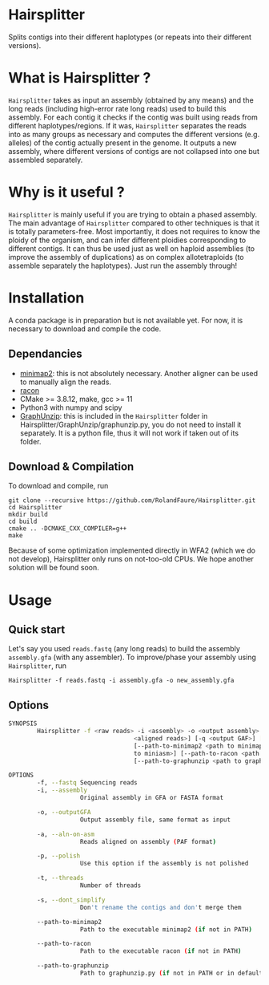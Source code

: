 # Hairsplitter

Splits contigs into their different haplotypes (or repeats into their different versions).

# What is Hairsplitter ?

`Hairsplitter` takes as input an assembly (obtained by any means) and the long reads (including high-error rate long reads) used to build this assembly. For each contig it checks if the contig was built using reads from different haplotypes/regions. If it was, `Hairsplitter` separates the reads into as many groups as necessary and computes the different versions (e.g. alleles) of the contig actually present in the genome. It outputs a new assembly, where different versions of contigs are not collapsed into one but assembled separately.

# Why is it useful ?

`Hairsplitter` is mainly useful if you are trying to obtain a phased assembly. The main advantage of `Hairsplitter` compared to other techniques is that it is totally parameters-free. Most importantly, it does not requires to know the ploidy of the organism, and can infer different ploidies corresponding to different contigs. It can thus be used just as well on haploid assemblies (to improve the assembly of duplications) as on complex allotetraploids (to assemble separately the haplotypes). Just run the assembly through!

# Installation

A conda package is in preparation but is not available yet. For now, it is necessary to download and compile the code.

## Dependancies

- [minimap2](https://github.com/lh3/minimap2): this is not absolutely necessary. Another aligner can be used to manually align the reads.
- [racon](https://github.com/isovic/racon)
- CMake >= 3.8.12, make, gcc >= 11
- Python3 with numpy and scipy
- [GraphUnzip](https://github.com/nadegeguiglielmoni/GraphUnzip): this is included in the `Hairsplitter` folder in Hairsplitter/GraphUnzip/graphunzip.py, you do not need to install it separately. It is a python file, thus it will not work if taken out of its folder.
 
## Download & Compilation

To download and compile, run
```
git clone --recursive https://github.com/RolandFaure/Hairsplitter.git
cd Hairsplitter
mkdir build
cd build
cmake .. -DCMAKE_CXX_COMPILER=g++
make
```

Because of some optimization implemented directly in WFA2 (which we do not develop), Hairsplitter only runs on not-too-old CPUs. We hope another solution will be found soon.

# Usage

## Quick start

Let's say you used `reads.fastq` (any long reads) to build the assembly `assembly.gfa` (with any assembler). To improve/phase your assembly using `Hairsplitter`, run
```
Hairsplitter -f reads.fastq -i assembly.gfa -o new_assembly.gfa
```

## Options

```bash
SYNOPSIS
        Hairsplitter -f <raw reads> -i <assembly> -o <output assembly> [-a
                                   <aligned reads>] [-q <output GAF>] [-p] [-t <threads>] [-s]
                                   [--path-to-minimap2 <path to minimap2>] [--path-to-miniasm <path
                                   to miniasm>] [--path-to-racon <path to racon>]
                                   [--path-to-graphunzip <path to graphunzip>]

OPTIONS
        -f, --fastq Sequencing reads
        -i, --assembly
                    Original assembly in GFA or FASTA format

        -o, --outputGFA
                    Output assembly file, same format as input

        -a, --aln-on-asm
                    Reads aligned on assembly (PAF format)

        -p, --polish
                    Use this option if the assembly is not polished

        -t, --threads
                    Number of threads

        -s, --dont_simplify
                    Don't rename the contigs and don't merge them

        --path-to-minimap2
                    Path to the executable minimap2 (if not in PATH)

        --path-to-racon
                    Path to the executable racon (if not in PATH)

        --path-to-graphunzip
                    Path to graphunzip.py (if not in PATH or in default folder)
```




